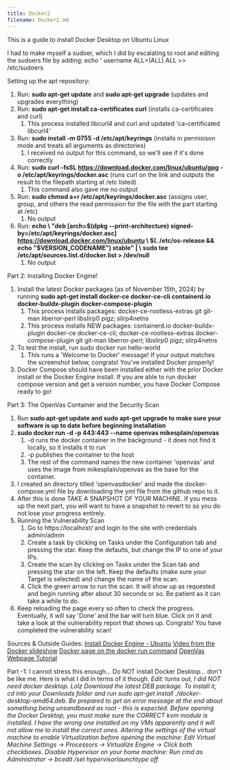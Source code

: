 ```yaml
---
title: Docker2
filename: Docker2.md
---
```


This is a guide to install Docker Desktop on Ubuntu Linux

I had to make myself a sudoer, which I did by escalating to root and editing the sudoers file by adding: echo ' username ALL=(ALL) ALL >> /etc/sudoers

Setting up the apt repository:
1. Run: **sudo apt-get update** and **sudo apt-get upgrade** (updates and upgrades everything)
2. Run: **sudo apt-get install ca-certificates curl** (installs ca-certificates and curl)
	1. This process installed libcurl4 and curl and updated 'ca-certificated libcurl4'
3. Run: **sudo install -m 0755 -d /etc/apt/keyrings** (installs in permisison mode and treats all arguments as directories)
	1. I received no output for this command, so we'll see if it's done correctly
4. Run: **sudo curl -fsSL https://download.docker.com/linux/ubuntu/gpg -o /etc/apt/keyrings/docker.asc** (runs curl on the link and outputs the result to the filepath starting at /etc listed)
	1. This command also gave me no output
5. Run: **sudo chmod a+r /etc/apt/keyrings/docker.asc** (assigns user, group, and others the read permission for the file with the part starting at /etc)
	1. No output
6. Run: **echo \ "deb [arch=$(dpkg --print-architecture) signed-by=/etc/apt/keyrings/docker.asc] https://download.docker.com/linux/ubuntu \ $(. /etc/os-release && echo "$VERSION_CODENAME") stable" | \ sudo tee /etc/apt/sources.list.d/docker.list > /dev/null** 
	1. No output

Part 2: Installing Docker Engine!
1. Install the latest Docker packages (as of November 15th, 2024) by running **sudo apt-get install docker-ce docker-ce-cli containerd.io docker-buildx-plugin docker-compose-plugin**
	1. This process installs packages: docker-ce-rootless-extras git git-man liberror-perl libslirp0 pigz; slirp4netns
	2. This process installs NEW packages:  containerd.io docker-buildx-plugin docker-ce docker-ce-cli; docker-ce-rootless-extras docker-compose-plugin git git-man liberror-perl; libslirp0 pigz; slirp4netns
2. To test the install, run sudo docker run hello-world
	1. This runs a 'Welcome to Docker' message! If your output matches the screenshot below, congrats! You've installed Docker properly!
3. Docker Compose should have been installed either with the prior Docker install or the Docker Engine install. If you are able to run docker compose version and get a version number, you have Docker Compose ready to go!


Part 3: The OpenVas Container and the Security Scan
1. Run **sudo apt-get update and sudo apt-get upgrade to make sure your software is up to date before beginning installation**
2. **sudo docker run -d -p 443:443 --name openvas mikesplain/openvas**
	1. -d runs the docker container in the background - it does not find it locally, so it installs it to run
	2. -p publishes the container to the host
	3. The rest of the command names the new container 'openvas' and uses the image from mikesplain/openvas as the base for the container.
3. I created an directory titled 'openvasdocker' and made the docker-compose.yml file by downloading the yml file from the github repo to it.
4. After this is done TAKE A SNAPSHOT OF YOUR MACHINE. If you mess up the next part, you will want to have a snapshot to revert to so you do not lose your progress entirely. 
5. Running the Vulnerability Scan
	1. Go to https://localhost/ and login to the site with credentials admin/admin
	2. Create a task by clicking on Tasks under the Configuration tab and pressing the star. Keep the defaults, but change the IP to one of your IPs. 
	3. Create the scan by clicking on Tasks under the Scan tab and pressing the star on the left. Keep the defaults (make sure your Target is selected) and change the name of the scan.
	4. Click the green arrow to run the scan. It will show up as requested and begin running after about 30 seconds or so. Be patient as it can take a while to do.
6. Keep reloading the page every so often to check the progress. Eventually, it will say 'Done' and the bar will turn blue. Click on it and take a look at the vulnerability report that shows up. Congrats! You have completed the vulnerability scan!

Sources & Outside Guides:
[Install Docker Engine - Ubuntu](https://docs.docker.com/engine/install/ubuntu/)
[Video from the Docker slideshow](https://utulsa.hosted.panopto.com/Panopto/Pages/Embed.aspx?id=75912983-0806-47a5-a3ad-acc9018aaec3)
[Docker page on the docker run command](https://docs.docker.com/reference/cli/docker/container/run/)
[OpenVas Webpage Tutorial](https://community.greenbone.net/getting-started/configuring-and-running-first-scan/)

Part -1: I cannot stress this enough... Do NOT install Docker Desktop... don't be like me. Here is what I did in terms of it though. 
*Edit: turns out, I did NOT need docker desktop. Lolz*
*Download the latest DEB package. To install it, cd into your Downloads folder and run sudo apt-get install ./docker-desktop-amd64.deb. Be prepared to get an error message at the end about something being unsandboxed as root - this is expected.*
*Before opening the Docker Desktop, you must make sure the CORRECT kvm module is installed. I have the wrong one installed on my VMs apparently and it will not allow me to install the correct ones.*
*Altering the settings of the virtual machine to enable Virtualization before opening the machine: Edit Virtual Machine Settings -> Processors -> Virtualize Engine -> Click both checkboxes.*
*Disable Hypervisor on your home machine: Run cmd as Administrator -> bcedit /set hypervisorlaunchtype off*

